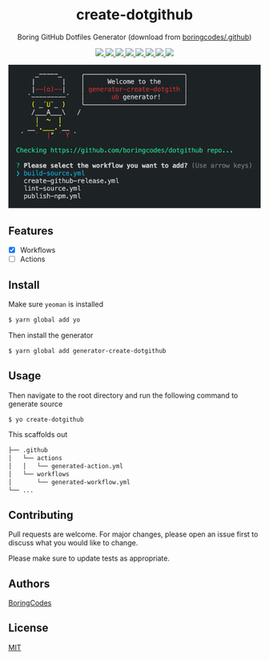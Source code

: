 <div align="center">
  <h1>create-dotgithub</h1>
  <p>Boring GitHub Dotfiles Generator (download from <a href="https://github.com/boringcodes/.github">boringcodes/.github</a>)</p>

  <p>
    <a href="https://github.com/boringcodes/create-dotgithub/commits" aria-label="Commitizen Friendly">
      <img src="https://img.shields.io/badge/commitizen-friendly-brightgreen.svg?style=flat-square">
    </a>
    <a href="https://github.com/boringcodes/create-dotgithub" aria-label="Prettier Code Style">
      <img src="https://img.shields.io/badge/code_style-prettier-brightgreen?style=flat-square">
    </a>
    <a href="https://github.com/boringcodes/create-dotgithub/actions" aria-label="Lint Status">
      <img src="https://img.shields.io/github/workflow/status/boringcodes/create-dotgithub/lint-source?style=flat-square&label=lint">
    </a>
    <a href="https://david-dm.org/boringcodes/create-dotgithub" aria-label="Dependencies Status">
      <img src="https://img.shields.io/david/boringcodes/create-dotgithub?style=flat-square">
    </a>
    <a href="https://www.npmjs.com/package/generator-create-dotgithub" aria-label="NPM Version">
      <img src="https://img.shields.io/npm/v/generator-create-dotgithub?color=brightgreen&style=flat-square">
    </a>
    <a href="https://www.npmjs.com/package/generator-create-dotgithub" aria-label="NPM Downloads">
      <img src="https://img.shields.io/npm/dm/generator-create-dotgithub?style=flat-square">
    </a>
    <a href="https://github.com/boringcodes/create-dotgithub/blob/master/LICENSE" aria-label="MIT License">
      <img src="https://img.shields.io/github/license/boringcodes/create-dotgithub?color=brightgreen&style=flat-square">
    </a>
    <a href="https://github.com/boringcodes" aria-label="BoringCodes Verified">
      <img src="https://img.shields.io/badge/boringcodes-verified-brightgreen?style=flat-square">
    </a>
  </p>

  <img src="banner.png">
</div>

## Features

- [x] Workflows
- [ ] Actions

## Install

Make sure `yeoman` is installed

```sh
$ yarn global add yo
```

Then install the generator

```sh
$ yarn global add generator-create-dotgithub
```

## Usage

Then navigate to the root directory and run the following command to generate source

```sh
$ yo create-dotgithub
```

This scaffolds out

```
├── .github
│   └── actions
│   │   └── generated-action.yml
│   └── workflows
│       └── generated-workflow.yml
└── ...
```

## Contributing

Pull requests are welcome. For major changes, please open an issue first to discuss what you would like to change.

Please make sure to update tests as appropriate.

## Authors

[BoringCodes](https://github.com/boringcodes)

## License

[MIT](https://github.com/boringcodes/create-dotgithub/blob/master/LICENSE)
